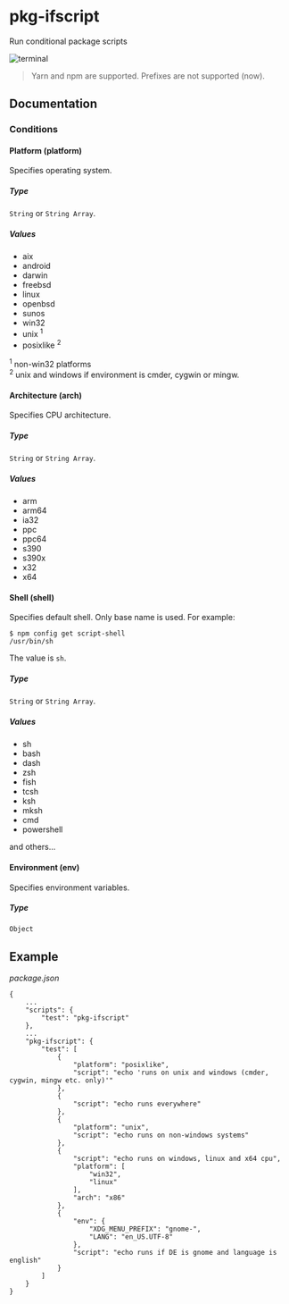 # pkg-ifscript 
Run conditional package scripts

![terminal](https://i.ibb.co/MSCMDpT/image.png)

> Yarn and npm are supported.
> Prefixes are not supported (now).

## Documentation
### Conditions
#### Platform (platform)
Specifies operating system. 
##### Type
`String` or `String Array`.
##### Values
- aix
- android
- darwin
- freebsd
- linux
- openbsd
- sunos
- win32
- unix <sup>1</sup>
- posixlike <sup>2</sup>

<sup>1</sup> non-win32 platforms<br>
<sup>2</sup> unix and windows if environment is cmder, cygwin or mingw.

#### Architecture (arch)
Specifies CPU architecture. 
##### Type
`String` or `String Array`.
##### Values
- arm
- arm64
- ia32
- ppc
- ppc64
- s390
- s390x
- x32
- x64

#### Shell (shell)
Specifies default shell. Only base name is used. For example:
    
    $ npm config get script-shell
    /usr/bin/sh

The value is `sh`.
##### Type
`String` or `String Array`.
##### Values
- sh
- bash
- dash
- zsh
- fish
- tcsh
- ksh
- mksh
- cmd
- powershell

and others...

#### Environment (env)
Specifies environment variables.
##### Type
`Object`

## Example
*package.json*

    {
        ...
        "scripts": {
            "test": "pkg-ifscript"
        },
        ...
        "pkg-ifscript": {
            "test": [
                {
                    "platform": "posixlike",
                    "script": "echo 'runs on unix and windows (cmder, cygwin, mingw etc. only)'"
                },
                {
                    "script": "echo runs everywhere"
                },
                {
                    "platform": "unix",
                    "script": "echo runs on non-windows systems"
                },
                {
                    "script": "echo runs on windows, linux and x64 cpu",
                    "platform": [
                        "win32",
                        "linux"
                    ],
                    "arch": "x86"
                },
                {
                    "env": {
                        "XDG_MENU_PREFIX": "gnome-",
                        "LANG": "en_US.UTF-8"
                    },
                    "script": "echo runs if DE is gnome and language is english"
                }
            ]
        }
    }